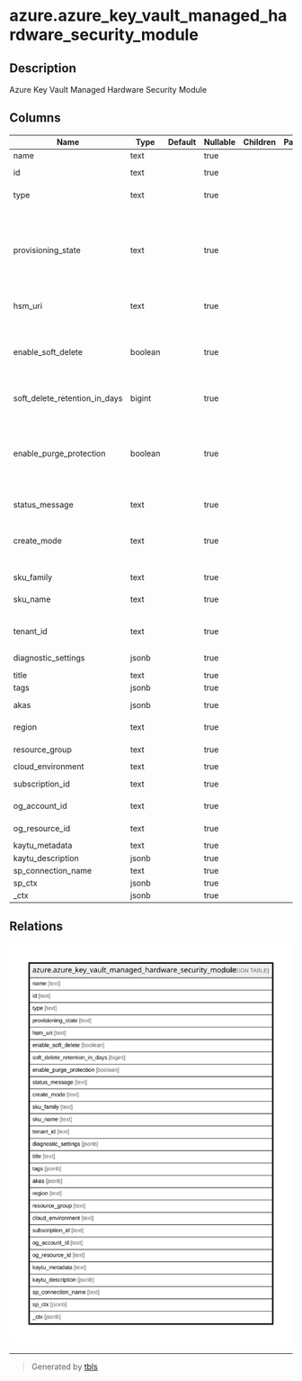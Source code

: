 # azure.azure_key_vault_managed_hardware_security_module

## Description

Azure Key Vault Managed Hardware Security Module

## Columns

| Name | Type | Default | Nullable | Children | Parents | Comment |
| ---- | ---- | ------- | -------- | -------- | ------- | ------- |
| name | text |  | true |  |  | The name of the managed HSM Pool. |
| id | text |  | true |  |  | The Azure Resource Manager resource ID for the managed HSM Pool. |
| type | text |  | true |  |  | The resource type of the managed HSM Pool. |
| provisioning_state | text |  | true |  |  | Provisioning state. Possible values include: 'ProvisioningStateSucceeded', 'ProvisioningStateProvisioning', 'ProvisioningStateFailed', 'ProvisioningStateUpdating', 'ProvisioningStateDeleting', 'ProvisioningStateActivated', 'ProvisioningStateSecurityDomainRestore', 'ProvisioningStateRestoring'. |
| hsm_uri | text |  | true |  |  | The URI of the managed hsm pool for performing operations on keys. |
| enable_soft_delete | boolean |  | true |  |  | Property to specify whether the 'soft delete' functionality is enabled for this managed HSM pool. If it's not set to any value(true or false) when creating new managed HSM pool, it will be set to true by default. Once set to true, it cannot be reverted to false. |
| soft_delete_retention_in_days | bigint |  | true |  |  | Indicates softDelete data retention days. It accepts >=7 and <=90. |
| enable_purge_protection | boolean |  | true |  |  | Property specifying whether protection against purge is enabled for this managed HSM pool. Setting this property to true activates protection against purge for this managed HSM pool and its content - only the Managed HSM service may initiate a hard, irrecoverable deletion. The setting is effective only if soft delete is also enabled. Enabling this functionality is irreversible. |
| status_message | text |  | true |  |  | Resource Status Message. |
| create_mode | text |  | true |  |  | The create mode to indicate whether the resource is being created or is being recovered from a deleted resource. Possible values include: 'CreateModeRecover', 'CreateModeDefault'. |
| sku_family | text |  | true |  |  | Contains SKU family name. |
| sku_name | text |  | true |  |  | SKU name to specify whether the key vault is a standard vault or a premium vault. |
| tenant_id | text |  | true |  |  | The Azure Active Directory tenant ID that should be used for authenticating requests to the key vault. |
| diagnostic_settings | jsonb |  | true |  |  | A list of active diagnostic settings for the managed HSM. |
| title | text |  | true |  |  | Title of the resource. |
| tags | jsonb |  | true |  |  | A map of tags for the resource. |
| akas | jsonb |  | true |  |  | Array of globally unique identifier strings (also known as) for the resource. |
| region | text |  | true |  |  | The Azure region/location in which the resource is located. |
| resource_group | text |  | true |  |  | The resource group which holds this resource. |
| cloud_environment | text |  | true |  |  | The Azure Cloud Environment. |
| subscription_id | text |  | true |  |  | The Azure Subscription ID in which the resource is located. |
| og_account_id | text |  | true |  |  | The Platform Account ID in which the resource is located. |
| og_resource_id | text |  | true |  |  | The unique ID of the resource in opengovernance. |
| kaytu_metadata | text |  | true |  |  | Platform Metadata of the Azure resource. |
| kaytu_description | jsonb |  | true |  |  | The full model description of the resource |
| sp_connection_name | text |  | true |  |  | Steampipe connection name. |
| sp_ctx | jsonb |  | true |  |  | Steampipe context in JSON form. |
| _ctx | jsonb |  | true |  |  | Steampipe context in JSON form. |

## Relations

![er](azure.azure_key_vault_managed_hardware_security_module.svg)

---

> Generated by [tbls](https://github.com/k1LoW/tbls)
